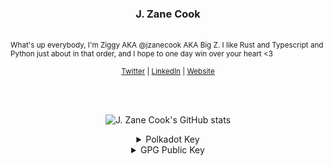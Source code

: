 <h3 align="center">J. Zane Cook</h3>
<br />

<sub align="center">
  What's up everybody, I'm Ziggy AKA @jzanecook AKA Big Z. I like Rust and Typescript and Python just about in that order, and I hope to one day win over your heart <3
</sub>

<p align="center"><sub>
  <a href="https://twitter.com/jzanecook">Twitter</a> |
  <a href="https://linkedin.com/in/jzanecook">LinkedIn</a> |
  <a href="https://z90.studio">Website</a>
</sub></p>

<br />
<br />

<p align="center">
  <img align="center" src="https://github-readme-stats.vercel.app/api?username=jzanecook&show_icons=true&theme=chartreuse-dark" alt="J. Zane Cook's GitHub stats" />
</p>

<details align="center">
  <summary>Polkadot Key</summary>

  ```
5ELmozJS4R4bTAUsuYUWtNE4Z5JwtoLZQLyJKFxFgWfX1yNX
  ```
</details>

<details align="center">
  <summary>GPG Public Key</summary>
  
  
  
  ```gpg
-----BEGIN PGP PUBLIC KEY BLOCK-----

mQINBGXzT8EBEACbCyxmZqvrlCjOc8hihb1PsHC62NEye+C27mGqbqQCdAm27nrW
/ZnaqbkgHPupS/v7VX8zXOgm6E/7MZOIj9BJAllIm2FkyWE46wF8MhoRwOpgHc+p
Lp1HY3vBzUaaDzrWnAxVhFWp3A0QNpXXdeQymMLNUwmvKkJm5fROCFthw2UHeQLE
lCMkDJViLIa0SJqN9dSX7IuEjWWho0WsT8XIZR/xslNPf2v5uq3O3YQWkf2Q+P6Z
XWqvjy/rg+xS0r1i2kpnjdtMnq3yQ3x1fn7AdbRLVpfJTSxx2zBgXJgWuYlC4MAF
PGlbYsntZPY3AeOV9XXy97q291xe8CjRUJzM3LCQRffkX/KQX4uevpUACBC7s3cw
RMkl5fDyjUcAejiXb8q8+y5k7SSa8sClIegeXsO1CO/ZBQxPU+Iaf+gcYRvIDN+C
ZQMscSzJ3vfSXxt4T2j6w7lYr8546S/9uv6Sm//UH9a9WLT91cEu146hLThaI8pX
UAo8FMTvO83u3mPTcpoLMIlUoUxaqwEWbedm/ir5idxlnRqNlZ8ThMAL2icCxVCs
M5e0gtQ58dA34yh9ADqG3NK/eWXjwyNt0mpLPc5XV/ihuMojmXT6ZppLl9eyO3H1
7CslqH/Jzkjxn3OIRmBFhexcUKwZv5Ev8v3egyXO8ivDGBJmofrrDU/WOQARAQAB
tDhKLiBaYW5lIENvb2sgKGh0dHBzOi8vejkwLnN0dWRpbykgPGp6YW5lY29va0B6
OTAuc3R1ZGlvPokCVwQTAQgAQRYhBG6ykdv7A8KfSeOQaxZIf2lwlHA0BQJl80/B
AhsDBQkLRzUABQsJCAcCAiICBhUKCQgLAgQWAgMBAh4HAheAAAoJEBZIf2lwlHA0
SGkP/2n1HlfbwfgPw0DfNlLNnwRuImFb1c6lOnDg5nW8FMZglnrZVg9y3S2+BY0n
jFrSO2SMnV9ddMDqeJcFX8rRTmUQozf4jj+fqwN6JIX6HNt14N49osz8oSxPUxQB
MT1rWyX6fGve3O4jk7AeGlkNtfDjnmNpVBEpK630IUAshy0djSSQN9nP6A4oMy5O
BuVxUMe4JFUZedaVnZU0st11+iRpWe+IswWBXKJh11ymr3KjVH9yZKH54QlA/W6t
Twwq3btWrLbYAkMgIbcOyVe3BGjg6UzIpp+1GpAq/3/KA0ImmOV5zBjOh57KsItp
tjQPTHgLwv2JX7hXiOWdf07KmVnpBEr9nvi5GsJHzn5/o5nNCrzHRa+fPTcpWqOE
jTTzZOhWdTeuVbpJ3VsBDfHYevqbyJg7XNXiuY2YFbmV1+ZAqjLyNLrAmOywhXM/
RE+/UvEOb270PQDSQgPNa19BurvIYtE/ruNsNMcUXH2hhUZV55GiWlghyFDbgf3G
I1KKwkMBmZJFGy0qNnHbop/BiMmTqYJLYbhRHJthf+4f60ehUXRgjPIY/DjJeuGA
+H4jl1vm2vdj2jOmYNvrsNOLuS7uUjbH6uQM5XB58T/tEe3o0aJhyHaNWYcxkjA2
EGmntZyaVNc9eqF/8UL3cg2pptQC1ekGypvMFRhqE3pxNyFquQINBGXzT8EBEADT
xwFvYZV54XBG756lIuTmmttSE1Y+j2W6c83AeXHlsbjeiYE+bRQPlnFKK8Epdqnw
LGu5SHoadvDtQEMgldmHDuBLbuiaF2YMNfejvyQYp1pA8uApWOCHZzOYwues+XB2
rZnG8ldK8FKrz1PGeySNWDc7ARQkmiIB5wQLtH+BMe3fGUfsC/L9IUbndLWbOQVm
myZJONiRmu8fAiXGLfLvim78u/el5p0XWAL3HxkU6mzbnVhv4NFqGajCbu2Zoodd
L0PQJHHcH/LKY5fLKHLtKem1IbtHKQLl0kN6tWOgNvJVZkD4xgZzD4X8jf0Wgk/j
59LbaxcrizT/l/XcDqCa5FDB1r9G/G3KBTxu8UAhDnp6GVCtvEepzCNt8rI46Aps
Wy7/lJOum6a8B7yYRWCsTlIIy5vXc5L9cv1eVA7bbhBcqs5HLoP03QkA0H1PhUM5
4IyHP9pEW6XOb7PY02pNqw5P5XbZbAXAACmbo47LAsE9XrqglDZRkqiz0hUp6tlJ
XJqgwWbSS+6XtUA8AZyhLzHKgUQpOjfSO3EjT0RCF/gtsi11TxjmPRaRcpn952Ff
YCmRQC24CPTzavKkPCP9NDhgFxHcoywY4Y2dBTOIkPv+M1wVM1ZyZj9XBTPxAo9Z
lSLS1psj8C8bqmxI1Xwc4cceVkhn0onRdg9NkUigYQARAQABiQI8BBgBCAAmFiEE
brKR2/sDwp9J45BrFkh/aXCUcDQFAmXzT8ECGwwFCQtHNQAACgkQFkh/aXCUcDRz
3g//UWWSJBUz1S2cOKpXJN0kju0fho0JlpSIDj5LcWqTFBhfrsxJiO+eHcRy3Adf
mpjFX/uNpjQdAUIx5NhJmv79t27uMxAPKd92Vm5KJE49aR/gnzNvDHmmwGfeeugc
/SkTQxsEMR4Vb29Ts7uAo+PeUPSOdSx+3DQKaAlx70wa9SLnCmcftpQngvZGOf0l
hFh3bbW6yh6my8HOLqJ8jjkG0sJ8k8uCR6ceOrSjo5lS9UmScSn6F5Q51HJAAk5T
Tx2jLHzombN5rN8Kvkni9mgH4Yp8Jzf1ZAYzDI1VM+1l4n0SnV3/Ie2urbpwz3p0
VpAoJZoUNDltA92Jrt5tfzkQ9xFuTpdxoNXiSbyhAD1aCMDQ4+qSnpRb42twFixJ
/gJGihO0L6fsuLf8FkpsHSkGMrjNoAwhWNPh/P7zps3Om/szzpOMc4MKU5lYj5K6
DWOgCl2ziZxcDNpadheTh222PBqkDAXnlvafv+8EI0DhULEq7rH4OuAC0J4fDNq6
znOZHGWmNQWlG1T+ldQda6nXfDvKk+uJxJCmhEvpAbvIKRvWBWOHc1b6iM1Lh4uV
cMJQcv4Mco8R8OdVFSUVkov4Dwnhqn0pWt7gujT2XtBel9n1/m84ECSUPBfE8T1G
apULANXE2OPIP/0XDYJo8RgCAXkMarmsROxndgT+rnCokyk=
=H8qI
-----END PGP PUBLIC KEY BLOCK-----
  ```
  
</details>

